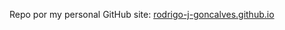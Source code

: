 Repo por my personal GitHub site: [rodrigo-j-goncalves.github.io](https://rodrigo-j-goncalves.github.io/)
